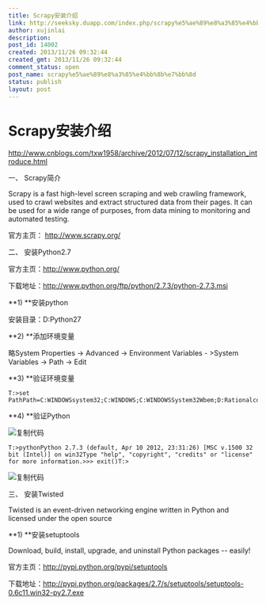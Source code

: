 ```yaml
---
title: Scrapy安装介绍
link: http://seeksky.duapp.com/index.php/scrapy%e5%ae%89%e8%a3%85%e4%bb%8b%e7%bb%8d/
author: xujinlai
description: 
post_id: 14002
created: 2013/11/26 09:32:44
created_gmt: 2013/11/26 09:32:44
comment_status: open
post_name: scrapy%e5%ae%89%e8%a3%85%e4%bb%8b%e7%bb%8d
status: publish
layout: post
---
```


# Scrapy安装介绍

http://www.cnblogs.com/txw1958/archive/2012/07/12/scrapy_installation_introduce.html  

一、 Scrapy简介

Scrapy is a fast high-level screen scraping and web crawling framework, used to crawl websites and extract structured data from their pages. It can be used for a wide range of purposes, from data mining to monitoring and automated testing.

官方主页： <http://www.scrapy.org/>

二、 安装Python2.7

官方主页：<http://www.python.org/>

下载地址：<http://www.python.org/ftp/python/2.7.3/python-2.7.3.msi>

**1) **安装python

安装目录：D:Python27

**2) **添加环境变量

略System Properties -> Advanced -> Environment Variables - >System Variables -> Path -> Edit

**3) **验证环境变量
    
    
    T:>set PathPath=C:WINDOWSsystem32;C:WINDOWS;C:WINDOWSSystem32Wbem;D:Rationalcommon;D:RationalClearCasebin;D:Python27;D:Python27ScriptsPATHEXT=.COM;.EXE;.BAT;.CMD;.VBS;.VBE;.JS;.JSE;.WSF;.WSH

**4) **验证Python

![复制代码](http://common.cnblogs.com/images/copycode.gif)
    
    
    T:>pythonPython 2.7.3 (default, Apr 10 2012, 23:31:26) [MSC v.1500 32 bit (Intel)] on win32Type "help", "copyright", "credits" or "license" for more information.>>> exit()T:>

![复制代码](http://common.cnblogs.com/images/copycode.gif)

三、 安装Twisted

Twisted is an event-driven networking engine written in Python and licensed under the open source

**1) **安装setuptools

Download, build, install, upgrade, and uninstall Python packages -- easily!

官方主页：<http://pypi.python.org/pypi/setuptools>

下载地址：<http://pypi.python.org/packages/2.7/s/setuptools/setuptools-0.6c11.win32-py2.7.exe>